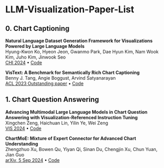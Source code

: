 # LLM-Visualization-Paper-List



## 0. Chart Captioning

**Natural Language Dataset Generation Framework for Visualizations Powered by Large Language Models** \
Hyung-Kwon Ko, Hyeon Jeon, Gwanmo Park, Dae Hyun Kim, Nam Wook Kim, Juho Kim, Jinwook Seo \
[CHI 2024](https://arxiv.org/abs/2309.10245) • [Code](https://github.com/hyungkwonko/chart-llm)

**VisText: A Benchmark for Semantically Rich Chart Captioning** \
Benny J. Tang, Angie Boggust, Arvind Satyanarayan \
[ACL 2023 Outstanding paper](https://aclanthology.org/2023.acl-long.401.pdf) • [Code](https://github.com/mitvis/vistext)

## 1. Chart Question Answering

**Advancing Multimodal Large Language Models in Chart Question Answering with Visualization-Referenced Instruction Tuning** \
Xingchen Zeng, Haichuan Lin, Yilin Ye, Wei Zeng \
[VIS 2024](https://arxiv.org/abs/2407.20174) • [Code](https://github.com/zengxingchen/ChartQA-MLLM)

**ChartMoE: Mixture of Expert Connector for Advanced Chart Understanding** \
Zhengzhuo Xu, Bowen Qu, Yiyan Qi, Sinan Du, Chengjin Xu, Chun Yuan, Jian Guo \
[arXiv, 5 Sep 2024](https://arxiv.org/abs/2409.03277) • [Code](https://chartmoe.github.io/)
